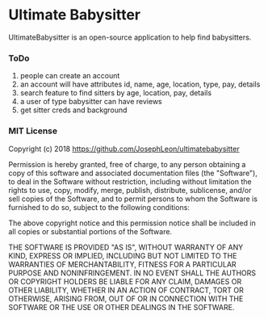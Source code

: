 # Ultimate Babysitter

UltimateBabysitter is an open-source application to help find babysitters.

### ToDo

1. people can create an account
2. an account will have attributes id, name, age, location, type, pay, details
3. search feature to find sitters by age, location, pay, details
4. a user of type babysitter can have reviews
5. get sitter creds and background

### MIT License

Copyright (c) 2018 https://github.com/JosephLeon/ultimatebabysitter

Permission is hereby granted, free of charge, to any person obtaining a copy
of this software and associated documentation files (the "Software"), to deal
in the Software without restriction, including without limitation the rights
to use, copy, modify, merge, publish, distribute, sublicense, and/or sell
copies of the Software, and to permit persons to whom the Software is
furnished to do so, subject to the following conditions:

The above copyright notice and this permission notice shall be included in all
copies or substantial portions of the Software.

THE SOFTWARE IS PROVIDED "AS IS", WITHOUT WARRANTY OF ANY KIND, EXPRESS OR
IMPLIED, INCLUDING BUT NOT LIMITED TO THE WARRANTIES OF MERCHANTABILITY,
FITNESS FOR A PARTICULAR PURPOSE AND NONINFRINGEMENT. IN NO EVENT SHALL THE
AUTHORS OR COPYRIGHT HOLDERS BE LIABLE FOR ANY CLAIM, DAMAGES OR OTHER
LIABILITY, WHETHER IN AN ACTION OF CONTRACT, TORT OR OTHERWISE, ARISING FROM,
OUT OF OR IN CONNECTION WITH THE SOFTWARE OR THE USE OR OTHER DEALINGS IN THE
SOFTWARE.

